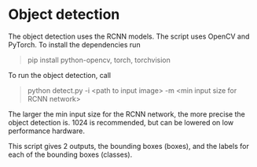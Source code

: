 # Object detection

The object detection uses the RCNN models. The script uses OpenCV and PyTorch. To install the dependencies run

> pip install python-opencv, torch, torchvision

To run the object detection, call

> python detect.py -i \<path to input image> -m \<min input size for RCNN network>

The larger the min input size for the RCNN network, the more precise the object detection is. 1024 is recommended, but can be lowered on low performance hardware.

This script gives 2 outputs, the bounding boxes (boxes), and the labels for each of the bounding boxes (classes).


